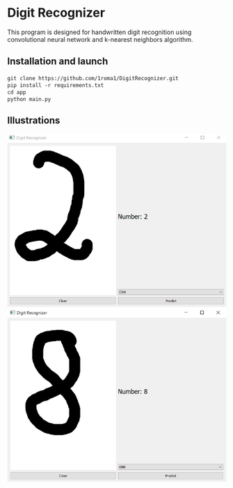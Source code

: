 # **Digit Recognizer**
This program is designed for handwritten digit recognition using convolutional neural network and k-nearest neighbors algorithm.
## **Installation and launch**
```
git clone https://github.com/1roma1/DigitRecognizer.git
pip install -r requirements.txt
cd app
python main.py
```
## **Illustrations**
![Image](assets/two.png)
![Image](assets/eight.png)